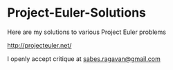 Project-Euler-Solutions
=======================

Here are my solutions to various Project Euler problems

http://projecteuler.net/

I openly accept critique at sabes.ragavan@gmail.com
